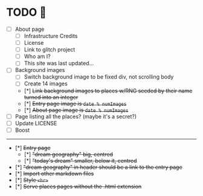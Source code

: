 # TODO 🚧

- [ ] About page
  - [ ] Infrastructure Credits
  - [ ] License
  - [ ] Link to glitch project
  - [ ] Who am I?
  - [ ] This site was last updated...
- [ ] Background images
  - [ ] Switch background image to be fixed div, not scrolling body
  - [ ] Create 14 images
  - [*] ~~Link background images to places w/RNG seeded by their name turned into an integer~~
  - [*] ~~Entry page image is `date % numImages`~~
  - [*] ~~About page image is `date % numImages`~~
- [ ] Page listing all the places? (maybe it's a secret?)
- [ ] Update LICENSE
- [ ] Boost

---

- [*] ~~Entry page~~
  - [*] ~~"dream geography" big, centred~~
  - [*] ~~"today's dream" smaller, below it, centred~~
- [*] ~~"dream geography" in header should be a link to the entry page~~
- [*] ~~Import other markdown files~~
- [*] ~~Style `<hr>`~~
- [*] ~~Serve places pages without the .html extension~~

